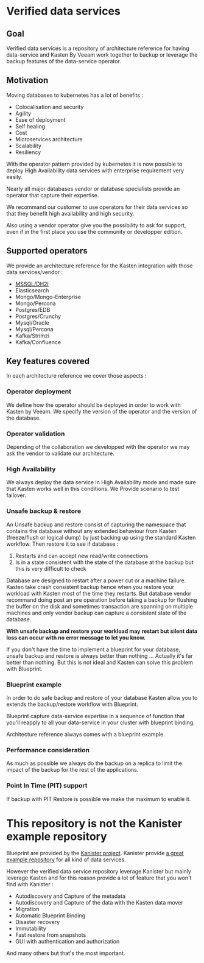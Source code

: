 # Verified data services 

## Goal 

Verified data services is a repository of architecture reference for having data-service and Kasten By Veeam work together to backup or leverage the backup features of the data-service operator.

## Motivation 

Moving databases to kubernetes has a lot of benefits :
- Colocalisation and security 
- Agility 
- Ease of deployment
- Self healing
- Cost
- Microservices architecture
- Scalability
- Resiliency


With the operator pattern provided by kubernetes it is now possible to deploy High Availability data services with enterprise requirement very easily. 

Nearly all major databases vendor or database specialists provide an operator that capture their expertise.

We recommand our customer to use operators for their data services so that they benefit high availability and high security. 

Also using a vendor operator give you the possibility to ask for support, even if in the first place you use the community or developper edition.

## Supported operators 

We provide an architecture reference for the Kasten integration with those data services/vendor :

- [MSSQL/DH2I](./dh2i/)
- Elasticsearch
- Mongo/Mongo-Enterprise 
- Mongo/Percona
- Postgres/EDB
- Postgres/Crunchy  
- Mysql/Oracle
- Mysql/Percona 
- Kafka/Strimzi
- Kafka/Confluence

## Key features covered 

In each architecture reference we cover those aspects :

### Operator deployment 
We define how the operator should be deployed in order to work with Kasten by Veeam. We specify the version of the operator and the version of the database.

### Operator validation 
Depending of the collaboration we developped with the operator we may ask the vendor to validate our architecture. 

### High Availability 
We always deploy the data service in High Availability mode and made sure that Kasten works well in this conditions. We Provide scenario to test failover.

### Unsafe backup & restore

An Unsafe backup and restore consist of capturing the namespace that contains the database without any extended behaviour 
from Kasten (freeze/flush or logical dump) by just backing up using the standard Kasten workflow. Then restore it to see if database : 
1. Restarts and can accept new read/write connections 
2. Is in a state consistent with the state of the database at the backup but this is very difficult to check 

Database are designed to restart after a power cut or a machine failure. Kasten take crash consistent backup hence when you 
restore your workload with Kasten most of the time they restarts. But database vendor recommand doing post an pre operation before taking a
backup for flushing the buffer on the disk and sometimes transaction are spanning on multiple machines and only vendor backup can capture 
a consistent state of the database. 

**With unsafe backup and restore your workload may restart but silent data loss can occur with no error message to let you know.**

If you don't have the time to implement a blueprint for your database, unsafe backup and restore is always better than nothing ... 
Actually it's far better than nothing. But this is not ideal and Kasten can solve this problem with Blueprint. 

### Blueprint example 

In order to do safe backup and restore of your database Kasten allow you to extends the backup/restore workflow with Blueprint. 

Blueprint capture data-service expertise in a sequence of function that you'll reapply to all your data-service in your cluster with blueprint binding.

Architecture reference always comes with a blueprint example.

### Performance consideration 

As much as possible we always do the backup on a replica to limit the impact of the backup for the rest of the applications.

### Point In Time (PIT) support 

If backup with PIT Restore is possible we make the maximum to enable it.


# This repository is not the Kanister example repository 

Blueprint are provided by the [Kanister project](https://docs.kanister.io/overview.html). Kanister provide [a great example repository](https://github.com/kanisterio/kanister/tree/master/examples) for all kind of data services.

However the verified data service repository leverage Kanister but mainly leverage Kasten and for this reason provide a lot of feature that you won't find with Kanister : 

- Autodiscovery and Capture of the metadata 
- Autodiscovery and Capture of the data with the Kasten data mover
- Migration 
- Automatic Blueprint Binding 
- Disaster recovery 
- Immutability 
- Fast restore from snapshots 
- GUI with authentication and authorization

And many others but that's the most important. 










